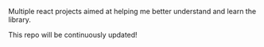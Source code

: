 Multiple react projects aimed at helping me better understand and learn the library.


This repo will be continuously updated!
